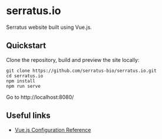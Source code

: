 # serratus.io

Serratus website built using Vue.js.

## Quickstart

Clone the repository, build and preview the site locally:

```
git clone https://github.com/serratus-bio/serratus.io.git
cd serratus.io
npm install
npm run serve
```

Go to http://localhost:8080/

## Useful links

- [Vue.js Configuration Reference](https://cli.vuejs.org/config/)

